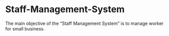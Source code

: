# Staff-Management-System
The main objective of the “Staff Management System” is to manage worker for small business.
